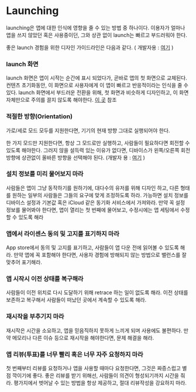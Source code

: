 # Launching

launching은 앱에 대한 인식에 영향을 줄 수 있는 방법 중 하나이다. 이용자가 얼마나 앱을 쓰지 않았던 혹은 사용중이던, 그와 상관 없이 launch는 빠르고 부드러워야 한다.

좋은 launch 경험을 위한 디자인 가이드라인은 다음과 같다. ( 개발자용 :  [여기](https://developer.apple.com/documentation/uikit/app_and_environment/responding_to_the_launch_of_your_app) )

### launch 화면

launch 화면은 앱이 시작는 순간에 표시 되었다가, 곧바로 앱의 첫 화면으로 교체된다. 컨텐츠 초기화동안, 이 화면으로 사용자에게 이 앱이 빠르고 반응적이라는 인식을 줄 수 있다. launch 화면에서 부드러운 전환을 위해, 첫 화면과 비슷하게 디자인하고, 이 화면 자체만으로 주의를 끌지 않도록 해야한다. [이 곳](https://developer.apple.com/design/human-interface-guidelines/ios/visual-design/launch-screen) 참조

### 적절한 방향(Orientation)

가로/세로 모드 모두를 지원한다면, 기기의 현재 방향 그대로 실행되어야 한다.

한 가지 모드만 지원한다면, 항상 그 모드로만 실행하고, 사람들이 필요하다면 회전할 수 있도록 해야한다. 그러지 않을 설득력 있는 이유가 없다면, 디바이스가 왼쪽/오른쪽 회전방향에 상관없이 올바른 방향을 선택해야 된다. (개발자 용 : [여기](https://developer.apple.com/design/human-interface-guidelines/ios/visual-design/adaptivity-and-layout) )

### 설치 정보를 미리 물어보지 마라

사람들은 앱이 그냥 동작하기를 원하기에, 대다수의 유저를 위해 디자인 하고, 다른 형태를 원하는 일부의 사람들은 그들의 요구에 맞게 조정하도록 하라. 가능하면 설치 정보를 디바이스 설정과 기본값 혹은 iCloud 같은 동기화 서비스에서 가져와라. 만약 꼭 설정 정보를 물어봐야 한다면, 앱이 열리는 첫 번째에 물어보고, 수정시에는 앱 세팅에서 수정할 수 있도록 해라

### 앱에서 라이센스 동의 및 고지를 표기하지 마라

App store에서 동의 및 고지를 표기하고, 사람들이 앱 다운 전에 읽어볼 수 있도록 해라. 만약 앱에 꼭 포함해야 한다면, 사용자 경험에 방해되지 않는 방법으로 밸런스를 잘 맞추어 표기해라.

### 앱 시작시 이전 상태를 복구해라

사람들이 이전 위치로 다시 도달하기 위해 retrace 하는 일이 없도록 해라. 이전 상태를 보존하고 복구해서 사람들이 떠났던 곳에서 계속할 수 있도록 해라.

### 재시작을 부추기지 마라

재시작은 시간을 소요하고, 앱을 믿음직하지 못하게 느끼게 되며 사용에도 불편하다. 만약 메모리나 다른 이슈 등으로 재시작을 해야한다면, 문제 해결을 해라.

### 앱 리뷰(투표)를 너무 빨리 혹은 너무 자주 요청하지 마라

첫 번째부터 리뷰를 요청하거나 앱을 사용할 때마다 요청한다면, 그것은 짜증스럽고 별점 깍이기에 좋다. 좋은 리뷰를 받기 위해선, 사람들이 의견이 형성되기까지 시간을 줘라. 평가지에서 벗어날 수 있는 방법을 항상 제공하고, 절대 리뷰작성을 강요하지 마라.